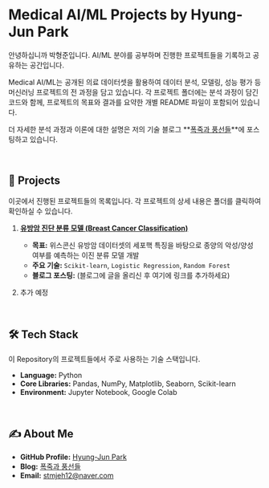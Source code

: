 # Medical AI/ML Projects by Hyung-Jun Park

안녕하십니까 박형준입니다. AI/ML 분야를 공부하며 진행한 프로젝트들을 기록하고 공유하는 공간입니다.

Medical AI/ML는 공개된 의료 데이터셋을 활용하여 데이터 분석, 모델링, 성능 평가 등 머신러닝 프로젝트의 전 과정을 담고 있습니다. 각 프로젝트 폴더에는 분석 과정이 담긴 코드와 함께, 프로젝트의 목표와 결과를 요약한 개별 README 파일이 포함되어 있습니다.

더 자세한 분석 과정과 이론에 대한 설명은 저의 기술 블로그 **[폭죽과 풍선들](https://stmphj12.tistory.com/)**에 포스팅하고 있습니다.

<br>

## 🚀 Projects

이곳에서 진행된 프로젝트들의 목록입니다. 각 프로젝트의 상세 내용은 폴더를 클릭하여 확인하실 수 있습니다.

1.  **[유방암 진단 분류 모델 (Breast Cancer Classification)](./breast-cancer-classification)**
    -   **목표:** 위스콘신 유방암 데이터셋의 세포핵 특징을 바탕으로 종양의 악성/양성 여부를 예측하는 이진 분류 모델 개발
    -   **주요 기술:** `Scikit-learn`, `Logistic Regression`, `Random Forest`
    -   **블로그 포스팅:** (블로그에 글을 올리신 후 여기에 링크를 추가하세요)

2.  추가 예정

<br>

## 🛠️ Tech Stack

이 Repository의 프로젝트들에서 주로 사용하는 기술 스택입니다.

-   **Language:** Python
-   **Core Libraries:** Pandas, NumPy, Matplotlib, Seaborn, Scikit-learn
-   **Environment:** Jupyter Notebook, Google Colab

<br>

## ✍️ About Me

-   **GitHub Profile:** [Hyung-Jun Park](https://github.com/your-username)
-   **Blog:** [폭죽과 풍선들](https://stmphj12.tistory.com/)
-   **Email:** stmjeh12@naver.com
